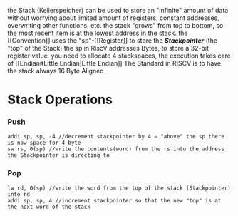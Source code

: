 the Stack (Kellerspeicher) can be used to store an "infinite" amount of data without worrying about limited amount of registers, constant addresses, overwriting other functions, etc.
the stack "grows" from top to bottom, so the most recent item is at the lowest address in the stack.
the [[Convention]] uses the "sp"-[[Register]] to store the _**Stackpointer**_ (the "top" of the Stack)
the sp in RiscV addresses Bytes, to store a 32-bit register value, you need to allocate 4 stackspaces, the execution takes care of [[Endian#Little Endian|Little Endian]]
The Standard in RISCV is to have the stack always 16 Byte Aligned

# Stack Operations
### Push
```
addi sp, sp, -4 //decrement stackpointer by 4 ⇒ "above" the sp there is now space for 4 byte
sw rs, 0(sp) //write the contents(word) from the rs into the address the Stackpointer is directing to
```
### Pop
```
lw rd, 0(sp) //write the word from the top of the stack (Stackpointer) into rd
addi sp, sp, 4 //increment stackpointer so that the new "top" is at the next word of the stack
```
